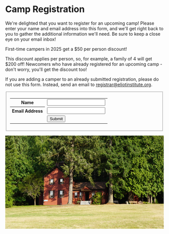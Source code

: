 # Camp Registration

We're delighted that you want to register for an upcoming camp! Please enter your name and email address into this form, and we'll get right back to you to gather the additional information we'll need. Be sure to keep a close eye on your email inbox!

<aside>
First-time campers in 2025 get a $50 per person discount!
</aside>

This discount applies per person, so, for example, a family of 4 will get $200 off! Newcomers who have already registered for an upcoming camp - don't worry, you'll get the discount too!

If you are adding a camper to an already submitted registration, please do not use this form. Instead, send an email to [registrar@eliotinstitute.org](mailto://registrar@eliotinstitute.org).

<article>
  <form
    action="https://webto.salesforce.com/servlet/servlet.WebToCase?encoding=UTF-8"
    method="POST">
    <fieldset>
      <input name="info"
             type="hidden"
             value="camp_registration_followup">
      <input name="orgid"
             type="hidden"
             value="00D41000002IlEF" />
      <input name="retURL"
             type="hidden"
             value="https://www.eliotinstitute.org/reg-start-follow-up" />
      <input name="type"
             id="type"
             type="hidden"
             value="Registration" />
      <input name="subject"
             id="subject"
             type="hidden"
             value="Registration from www.eliotinstitute.org" />
      <input name="orgin"
             id="origin"
             type="hidden"
             value="Web" />
      <table>
        <tr>
          <th>Name</th>
          <td><input name="name" type="text" size="20" maxlength="80"/></td>
        </tr>
        <tr>
          <th>Email Address</th>
          <td><input name="email" type="text" size="20" maxlength="80" id=email/></td>
        </tr>
        <tr>
          <td></td>
          <td>
              <input type="Submit" border="0"
                     value="Submit" />
          </td>
        </tr>
      </table>
    </fieldset>
  </form>
</article>

<p><img src="content/img/meeting-house.jpg"
        alt="The Meeting House, a red building nestled amongst evergreen trees"
        width="596" height="296"></p>

